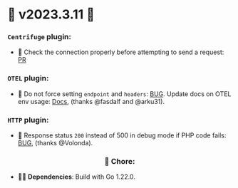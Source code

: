 #  🚀 v2023.3.11 🚀 

### `Centrifuge` plugin:
- 🐛️ Check the connection properly before attempting to send a request: [PR](https://github.com/roadrunner-server/centrifuge/pull/78)

### `OTEL` plugin:
- 🐛️ Do not force setting `endpoint` and `headers`: [BUG](https://github.com/roadrunner-server/roadrunner/issues/1848). Update docs on OTEL env usage: [Docs](https://docs.roadrunner.dev/logging-and-observability/otel), (thanks @fasdalf and @arku31).

### `HTTP` plugin:
- 🐛️ Response status `200` instead of 500 in debug mode if PHP code fails: [BUG](https://github.com/roadrunner-server/roadrunner/issues/1843), (thanks @Volonda).

### <center>🧹 Chore:</center>

- 🧑‍🏭 **Dependencies**: Build with Go 1.22.0.
